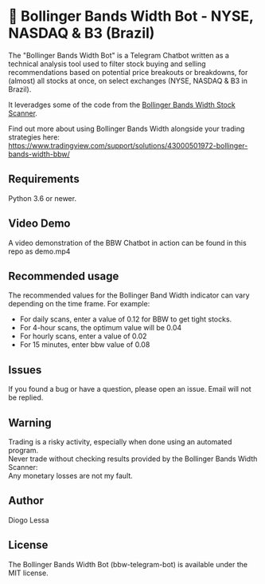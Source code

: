 # 🤖 Bollinger Bands Width Bot - NYSE, NASDAQ & B3 (Brazil)

The "Bollinger Bands Width Bot" is a Telegram Chatbot written as a technical analysis tool used to filter stock buying and selling recommendations based on potential price breakouts or breakdowns, for (almost) all stocks at once, on select exchanges (NYSE, NASDAQ & B3 in Brazil).

It leveradges some of the code from the [Bollinger Bands Width Stock Scanner](https://github.com/bdh777psu/bbw-stock-scanner).

Find out more about using Bollinger Bands Width alongside your trading strategies here:
https://www.tradingview.com/support/solutions/43000501972-bollinger-bands-width-bbw/

## Requirements
Python 3.6 or newer.

## Video Demo
A video demonstration of the BBW Chatbot in action can be found in this repo as demo.mp4

## Recommended usage
The recommended values for the Bollinger Band Width indicator can vary depending on the time frame. For example:
- For daily scans, enter a value of 0.12 for BBW to get tight stocks.
- For 4-hour scans, the optimum value will be 0.04
- For hourly scans, enter a value of 0.02
- For 15 minutes, enter bbw value of 0.08

## Issues
If you found a bug or have a question, please open an issue. Email will not be replied.

## Warning
Trading is a risky activity, especially when done using an automated program.<br>
Never trade without checking results provided by the Bollinger Bands Width Scanner:<br>
Any monetary losses are not my fault.

## Author
Diogo Lessa

## License
The Bollinger Bands Width Bot (bbw-telegram-bot) is available under the MIT license.
